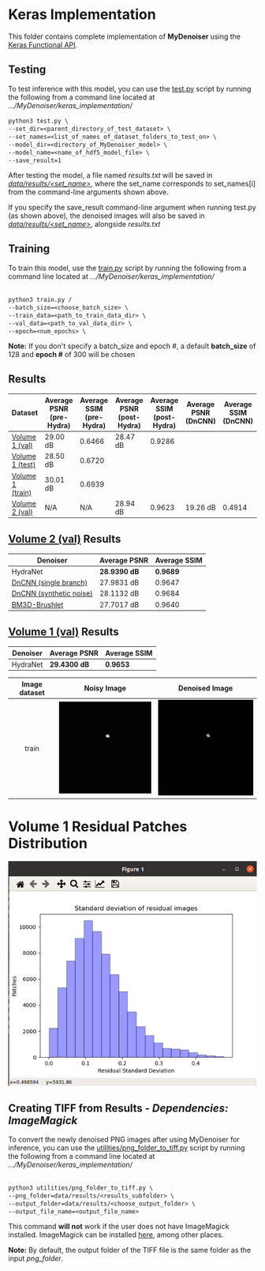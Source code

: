 # Keras Implementation

This folder contains complete implementation of **MyDenoiser** using the 
[Keras Functional API](https://keras.io/guides/functional_api/).

## Testing

To test inference with this model, you can use the [test.py](test.py) script by 
running the following from a command line located at *.../MyDenoiser/keras_implementation/*

```
python3 test.py \
--set_dir=<parent_directory_of_test_dataset> \
--set_names=<list_of_names_of_dataset_folders_to_test_on> \
--model_dir=<directory_of_MyDenoiser_model> \
--model_name=<name_of_hdf5_model_file> \
--save_result=1

```

After testing the model, a file named *results.txt* will be saved in [*data/results/<set_name>*](old_data/results), 
where the set_name corresponds to set_names[i] from the command-line arguments shown above.  

If you specify the save_result command-line argument when running test.py (as shown above),
the denoised images will also be saved in [*data/results/<set_name>*](old_data/results), alongside *results.txt*


## Training

To train this model, use the [train.py](train.py) script by running the following from 
a command line located at *.../MyDenoiser/keras_implementation/*

```

python3 train.py /
--batch_size=<choose_batch_size> \
--train_data=<path_to_train_data_dir> \
--val_data=<path_to_val_data_dir> \
--epoch=<num_epochs> \

```
**Note:** If you don't specify a batch_size and epoch #, a default **batch_size** of 128 and **epoch #** of 300 will be chosen

## Results

| Dataset                                                     | Average PSNR (pre-Hydra) | Average SSIM (pre-Hydra) | Average PSNR (post-Hydra) | Average SSIM (post-Hydra) | Average PSNR (DnCNN) | Average SSIM (DnCNN) |
|-------------------------------------------------------------|--------------------------|--------------------------|---------------------------|---------------------------|----------------------|----------------------|
| [Volume 1 (val)](keras_implementation/data/Volume1/val)     | 29.00 dB                 | 0.6466                   | 28.47 dB                  | 0.9286                    | 
| [Volume 1 (test)](keras_implementation/data/Volume1/test)   | 28.50 dB                 | 0.6720                   |
| [Volume 1 (train)](keras_implementation/data/Volume1/train) | 30.01 dB                 | 0.6939                   |
| [Volume 2 (val)](keras_implementation/data/Volume2/val)     | N/A                      | N/A                      | 28.94 dB                  | 0.9623                    | 19.26 dB             | 0.4914               |

## [Volume 2 (val)](keras_implementation/data/Volume2/val) Results

| Denoiser                                                    | Average PSNR       | Average SSIM     |
|-------------------------------------------------------------|--------------------|------------------|
| HydraNet                                                    | **28.9390 dB**     | **0.9689**       |
| [DnCNN (single branch)](https://github.com/cszn/DnCNN)      | 27.9831 dB         | 0.9647           |
| [DnCNN (synthetic noise)](https://github.com/cszn/DnCNN)    | 28.1132 dB         | 0.9684           |
| [BM3D-Brushlet](https://github.com/gfacciol/bm3d)           | 27.7017 dB         | 0.9640           |

## [Volume 1 (val)](keras_implementation/data/Volume2/val) Results

| Denoiser                                                    | Average PSNR       | Average SSIM     |
|-------------------------------------------------------------|--------------------|------------------|
| HydraNet                                                    | **29.4300 dB**     | **0.9653**       |


| Image dataset | Noisy Image                           | Denoised Image                          |
|:-------------:|:-------------------------------------:|:---------------------------------------:|
| train         | ![](resources/BlurryMRItrain.gif)     | ![](resources/DenoisedMRItrain.gif)     |

# Volume 1 Residual Patches Distribution

![](resources/Volume1ResidualStdPlot.png)


## Creating TIFF from Results - *Dependencies: ImageMagick*

To convert the newly denoised PNG images after using MyDenoiser for inference, you can use the 
[utilities/png_folder_to_tiff.py](utilities/png_folder_to_tiff.py) script by running the following
from a command line located at *.../MyDenoiser/keras_implementation/*

```

python3 utilities/png_folder_to_tiff.py \
--png_folder=data/results/<results_subfolder> \
--output_folder=data/results/<choose_output_folder> \
--output_file_name=<output_file_name>

```
This command **will not** work if the user does not have ImageMagick installed. ImageMagick can be installed [here](https://www.tutorialspoint.com/how-to-install-imagemagick-on-ubuntu), among other places.

**Note:** By default, the output folder of the TIFF file is the same folder as the input *png_folder*.
